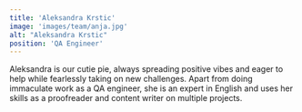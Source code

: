 ```yaml
---
title: 'Aleksandra Krstic'
image: 'images/team/anja.jpg'
alt: "Aleksandra Krstic"
position: 'QA Engineer'
---
```


Aleksandra is our cutie pie, always spreading positive vibes and eager to help while fearlessly taking on new challenges. Apart from doing immaculate work as a QA engineer, she is an expert in English and uses her skills as a proofreader and content writer on multiple projects.
